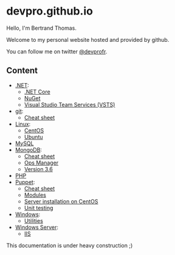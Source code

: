 # devpro.github.io

Hello, I'm Bertrand Thomas.

Welcome to my personal website hosted and provided by github.

You can follow me on twitter [@devprofr](https://twitter.com/devprofr/).

## Content

* [.NET](./dotnet/readme.md):
  * [.NET Core](./dotnet/dotnetcore/readme.md)
  * [NuGet](./dotnet/nuget.md)
  * [Visual Studio Team Services (VSTS)](./dotnet/vsts.md)
* [git](./git/readme.md):
  * [Cheat sheet](./git/cheatsheet.md)
* [Linux](./linux/readme.md):
  * [CentOS](./linux/centos/readme.md)
  * [Ubuntu](./linux/ubuntu/readme.md)
* [MySQL](./mysql/readme.md)
* [MongoDB](./mongodb/readme.md):
  * [Cheat sheet](./mongodb/cheatsheet.md)
  * [Ops Manager](./mongodb/opsmanager.md)
  * [Version 3.6](./mongodb/mongo3.6.md)
* [PHP](./php/readme.md)
* [Puppet](./puppet/readme.md):
  * [Cheat sheet](./puppet/cheatsheet.md)
  * [Modules](./puppet/modules.md)
  * [Server installation on CentOS](./puppet/server_installation_centos.md)
  * [Unit testing](./puppet/unit_testing.md)
* [Windows](./windows/readme.md):
  * [Utilities](./windows/utilities.md)
* [Windows Server](./windows_server/readme.md):
  * [IIS](./windows_server/iis.md)

This documentation is under heavy construction ;)

